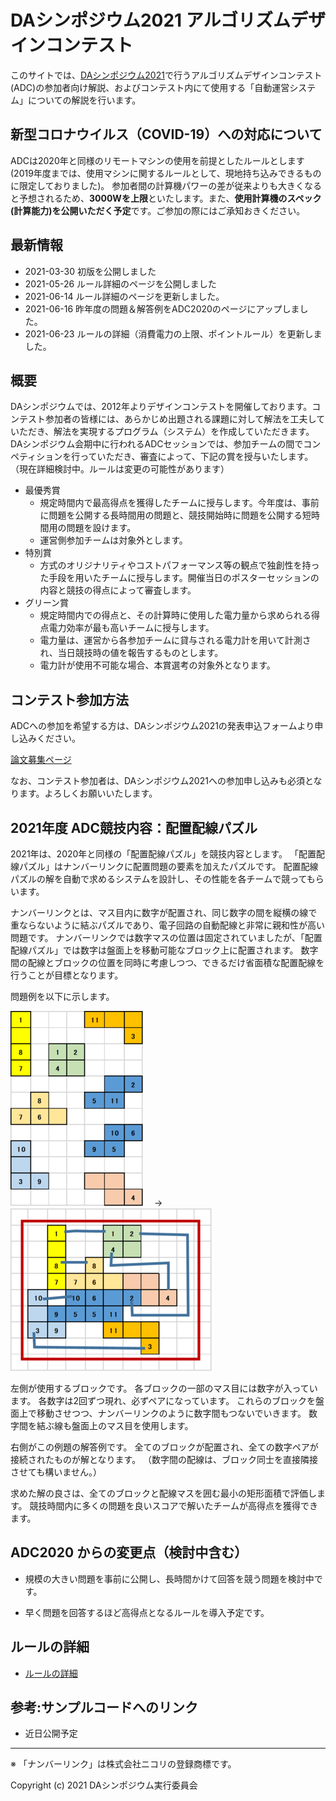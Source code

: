 # DAシンポジウム2021 アルゴリズムデザインコンテスト

このサイトでは、[DAシンポジウム2021](http://www.sig-sldm.org/das/)で行うアルゴリズムデザインコンテスト(ADC)の参加者向け解説、およびコンテスト内にて使用する「自動運営システム」についての解説を行います。

## 新型コロナウイルス（COVID-19）への対応について

ADCは2020年と同様のリモートマシンの使用を前提としたルールとします (2019年度までは、使用マシンに関するルールとして、現地持ち込みできるものに限定しておりました)。
参加者間の計算機パワーの差が従来よりも大きくなると予想されるため、**3000Wを上限**といたします。また、**使用計算機のスペック(計算能力)を公開いただく予定**です。ご参加の際にはご承知おきください。

## 最新情報

- 2021-03-30 初版を公開しました
- 2021-05-26 ルール詳細のページを公開しました
- 2021-06-14 ルール詳細のページを更新しました。
- 2021-06-16 昨年度の問題＆解答例をADC2020のページにアップしました。
- 2021-06-23 ルールの詳細（消費電力の上限、ポイントルール）を更新しました。

## 概要 

DAシンポジウムでは、2012年よりデザインコンテストを開催しております。コンテスト参加者の皆様には、あらかじめ出題される課題に対して解法を工夫していただき、解法を実現するプログラム（システム）を作成していただきます。DAシンポジウム会期中に行われるADCセッションでは、参加チームの間でコンペティションを行っていただき、審査によって、下記の賞を授与いたします。
（現在詳細検討中。ルールは変更の可能性があります）

- 最優秀賞
  - 規定時間内で最高得点を獲得したチームに授与します。今年度は、事前に問題を公開する長時間用の問題と、競技開始時に問題を公開する短時間用の問題を設けます。
  - 運営側参加チームは対象外とします。
- 特別賞
  - 方式のオリジナリティやコストパフォーマンス等の観点で独創性を持った手段を用いたチームに授与します。開催当日のポスターセッションの内容と競技の得点によって審査します。
- グリーン賞
  - 規定時間内での得点と、その計算時に使用した電力量から求められる得点電力効率が最も高いチームに授与します。
  - 電力量は、運営から各参加チームに貸与される電力計を用いて計測され、当日競技時の値を報告するものとします。
  - 電力計が使用不可能な場合、本賞選考の対象外となります。

## コンテスト参加方法

ADCへの参加を希望する方は、DAシンポジウム2021の発表申込フォームより申し込みください。

[論文募集ページ](http://www.sig-sldm.org/das/CFP.html)

なお、コンテスト参加者は、DAシンポジウム2021への参加申し込みも必須となります。よろしくお願いいたします。

<a name="puzzle"></a>

## 2021年度 ADC競技内容：配置配線パズル

2021年は、2020年と同様の「配置配線パズル」を競技内容とします。
「配置配線パズル」はナンバーリンクに配置問題の要素を加えたパズルです。
配置配線パズルの解を自動で求めるシステムを設計し、その性能を各チームで競ってもらいます。

ナンバーリンクとは、マス目内に数字が配置され、同じ数字の間を縦横の線で重ならないように結ぶパズルであり、電子回路の自動配線と非常に親和性が高い問題です。
ナンバーリンクでは数字マスの位置は固定されていましたが、「配置配線パズル」では数字は盤面上を移動可能なブロック上に配置されます。
数字間の配線とブロックの位置を同時に考慮しつつ、できるだけ省面積な配置配線を行うことが目標となります。

問題例を以下に示します。

![問題例](images/ex1.png)
　→　
![解答例](images/ex1ans.png)

左側が使用するブロックです。
各ブロックの一部のマス目には数字が入っています。
各数字は2回ずつ現れ、必ずペアになっています。
これらのブロックを盤面上で移動させつつ、ナンバーリンクのように数字間もつないでいきます。
数字間を結ぶ線も盤面上のマス目を使用します。

右側がこの例題の解答例です。
全てのブロックが配置され、全ての数字ペアが接続されたものが解となります。
（数字間の配線は、ブロック同士を直接隣接させても構いません。）

求めた解の良さは、全てのブロックと配線マスを囲む最小の矩形面積で評価します。
競技時間内に多くの問題を良いスコアで解いたチームが高得点を獲得できます。

## ADC2020 からの変更点（検討中含む）

- 規模の大きい問題を事前に公開し、長時間かけて回答を競う問題を検討中です。

- 早く問題を回答するほど高得点となるルールを導入予定です。

## ルールの詳細

- [ルールの詳細](rule.md)

## 参考:サンプルコードへのリンク

- 近日公開予定


---
※ 「ナンバーリンク」は株式会社ニコリの登録商標です。

Copyright (c) 2021 DAシンポジウム実行委員会
